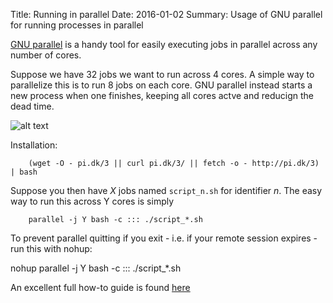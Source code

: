 Title: Running in parallel
Date: 2016-01-02
Summary: Usage of GNU parallel for running processes in parallel

[GNU parallel](http://www.gnu.org/software/parallel/) is a handy tool for easily executing jobs in parallel across any number of cores.

Suppose we have 32 jobs we want to run across 4 cores. A simple way to parallelize this is to run 8 jobs on each core. GNU parallel instead starts a new process when one finishes, keeping all cores actve and reducign the dead time.

![alt text](https://quantmetryblog.files.wordpress.com/2015/01/2015-02-09_ds_at_the_cli_gnuparallel.png)


Installation:

        (wget -O - pi.dk/3 || curl pi.dk/3/ || fetch -o - http://pi.dk/3) | bash

Suppose you then have $X$ jobs named `script_n.sh` for identifier $n$. The easy way to run this across Y cores is simply

        parallel -j Y bash -c ::: ./script_*.sh

To prevent parallel quitting if you exit - i.e. if your remote session expires - run this with nohup:

nohup parallel -j Y bash -c ::: ./script_*.sh

An excellent full how-to guide is found [here](https://www.usenix.org/system/files/login/articles/105438-Tange.pdf)




